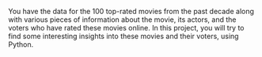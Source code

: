 You have the data for the 100 top-rated movies from the past decade along with various pieces of information about the movie, its actors, and the voters who have rated these movies online. 
In this project, you will try to find some interesting insights into these movies and their voters, using Python.

 
